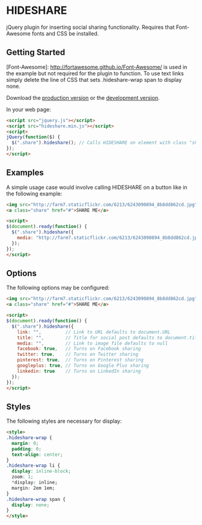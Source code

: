 # HIDESHARE

jQuery plugin for inserting social sharing functionality. Requires that Font-Awesome fonts and CSS be installed.

## Getting Started
[Font-Awesome]: http://fortawesome.github.io/Font-Awesome/ is used in the example but not required for the plugin to function. To use text links simply delete the line of CSS that sets .hideshare-wrap span to display none.

Download the [production version][min] or the [development version][max].

[min]: https://raw.github.com/arnonate/hideshare/hideshare.min.js
[max]: https://raw.github.com/arnonate/hideshare/hideshare.js

In your web page:

```html
<script src="jquery.js"></script>
<script src="hideshare.min.js"></script>
<script>
jQuery(function($) {
  $(".share").hideshare(); // Calls HIDESHARE on element with class "share"
});
</script>
```

## Examples

A simple usage case would involve calling HIDESHARE on a button like in the following example:

```html
<img src="http://farm7.staticflickr.com/6213/6243090894_8b8dd862cd.jpg">
<a class="share" href="#">SHARE ME</a>

<script>
$(document).ready(function() {
  $(".share").hideshare({
    media: "http://farm7.staticflickr.com/6213/6243090894_8b8dd862cd.jpg"
  });
});
</script>
```

## Options

The following options may be configured:

```html
<img src="http://farm7.staticflickr.com/6213/6243090894_8b8dd862cd.jpg">
<a class="share" href="#">SHARE ME</a>

<script>
$(document).ready(function() {
  $(".share").hideshare({
    link: "",         // Link to URL defaults to document.URL
    title: "",        // Title for social post defaults to document.title
    media: "",        // Link to image file defaults to null
    facebook: true,   // Turns on Facebook sharing
    twitter: true,    // Turns on Twitter sharing
    pinterest: true,  // Turns on Pinterest sharing
    googleplus: true, // Turns on Google Plus sharing
    linkedin: true    // Turns on LinkedIn sharing
  });
});
</script>
```

## Styles

The following styles are necessary for display:

```html
<style>
.hideshare-wrap {
  margin: 0;
  padding: 0;
  text-align: center;
}
.hideshare-wrap li {
  display: inline-block;
  zoom: 1;
  *display: inline;
  margin: 2em 1em;
}
.hideshare-wrap span {
  display: none;
}
</style>
```